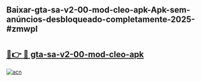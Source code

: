 ## Baixar-gta-sa-v2-00-mod-cleo-apk-Apk-sem-anúncios-desbloqueado-completamente-2025-#zmwpl

# <h2><a href="https://ainizakaria.my?title=gta-sa-v2-00-mod-cleo-apk&ref=22M">🔗👉 🔴 gta-sa-v2-00-mod-cleo-apk</a></h2>

[![acn](https://github.com/user-attachments/assets/0f9c940e-d8b0-45ae-aac7-cd30a18b3e1c)](https://ainizakaria.my?title=gta-sa-v2-00-mod-cleo-apk&ref=22M)

